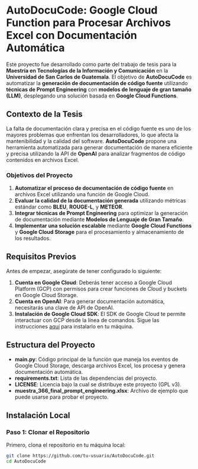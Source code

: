 # AutoDocuCode: Google Cloud Function para Procesar Archivos Excel con Documentación Automática

Este proyecto fue desarrollado como parte del trabajo de tesis para la **Maestría en Tecnologías de la Información y Comunicación** en la **Universidad de San Carlos de Guatemala**. El objetivo de **AutoDocuCode** es automatizar la **generación de documentación de código fuente** utilizando **técnicas de Prompt Engineering** con **modelos de lenguaje de gran tamaño (LLM)**, desplegando una solución basada en **Google Cloud Functions**.

## Contexto de la Tesis

La falta de documentación clara y precisa en el código fuente es uno de los mayores problemas que enfrentan los desarrolladores, lo que afecta la mantenibilidad y la calidad del software. **AutoDocuCode** propone una herramienta automatizada para generar documentación de manera eficiente y precisa utilizando la API de **OpenAI** para analizar fragmentos de código contenidos en archivos Excel.

### Objetivos del Proyecto

1. **Automatizar el proceso de documentación de código fuente** en archivos Excel utilizando una función de Google Cloud.
2. **Evaluar la calidad de la documentación generada** utilizando métricas estándar como **BLEU**, **ROUGE-L**, y **METEOR**.
3. **Integrar técnicas de Prompt Engineering** para optimizar la generación de documentación mediante **Modelos de Lenguaje de Gran Tamaño**.
4. **Implementar una solución escalable** mediante **Google Cloud Functions** y **Google Cloud Storage** para el procesamiento y almacenamiento de los resultados.

## Requisitos Previos

Antes de empezar, asegúrate de tener configurado lo siguiente:

1. **Cuenta en Google Cloud**: Deberás tener acceso a Google Cloud Platform (GCP) con permisos para crear funciones de Cloud y buckets en Google Cloud Storage.
2. **Cuenta en OpenAI**: Para generar documentación automática, necesitarás una clave de API de OpenAI.
3. **Instalación de Google Cloud SDK**: El SDK de Google Cloud te permite interactuar con GCP desde la línea de comandos. Sigue las instrucciones [aquí](https://cloud.google.com/sdk/docs/install) para instalarlo en tu máquina.

## Estructura del Proyecto

- **main.py**: Código principal de la función que maneja los eventos de Google Cloud Storage, descarga archivos Excel, los procesa y genera documentación automática.
- **requirements.txt**: Lista de las dependencias del proyecto.
- **LICENSE**: Licencia bajo la cual se distribuye este proyecto (GPL v3).
- **muestra_366_final_prompt_engineering.xlsx**: Archivo de ejemplo que puede usarse para probar el proyecto.

## Instalación Local

### Paso 1: Clonar el Repositorio

Primero, clona el repositorio en tu máquina local:

```bash
git clone https://github.com/tu-usuario/AutoDocuCode.git
cd AutoDocuCode
